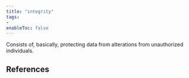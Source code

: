 ```yaml
---
title: "integrity"
tags:
- 
enableToc: false
---
```


Consists of, basically, protecting data from alterations from unauthorized individuals.

## References

